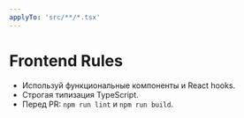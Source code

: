 ```yaml
---
applyTo: 'src/**/*.tsx'
---
```


# Frontend Rules

- Используй функциональные компоненты и React hooks.
- Строгая типизация TypeScript.
- Перед PR: `npm run lint` и `npm run build`.
